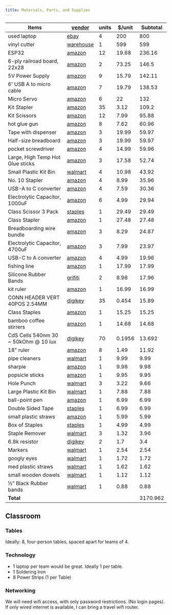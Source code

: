 ```yaml
---
title: Materials, Parts, and Supplies
---
```


| Items                                | [vendor](Link)                                                                                                                                        | units | $/unit | Subtotal |
| ------------------------------------ | ----------------------------------------------------------------------------------------------------------------------------------------------------- | ----- | ------ | -------- |
| used laptop                          | [ebay](https://www.ebay.com)                                                                                                                          | 4     | 200    | 800      |
| vinyl cutter                         | [warehouse](https://signwarehouse.com/collections/vinyl-cutters/products/muse-m15-crafters-starter-bundle)                                            | 1     | 599    | 599      |
| ESP32                                | [amazon](https://www.amazon.com/ESP-WROOM-32-Development-Microcontroller-Integrated-Compatible/dp/B08D5ZD528/)                                        | 12    | 19.68  | 236.16   |
| 6-ply railroad board, 22x28          | [amazon](https://www.amazon.com/Pacon-P5461-Railroad-Board-White/dp/B009NKYUM2)                                                                       | 2     | 73.25  | 146.5    |
| 5V Power Supply                      | [amazon](https://www.amazon.com/Charger-Besgoods-Charging-Compatible-Wireless/dp/B07QK7PXZK/)                                                         | 9     | 15.79  | 142.11   |
| 6' USB A to micro cable              | [amazon](https://www.amazon.com/AmazonBasics-Male-Micro-Cable-Black/dp/B07QD4WVLN/)                                                                   | 7     | 19.79  | 138.53   |
| Micro Servo                          | [amazon](https://www.amazon.com/gp/product/B0BJV2GB85/ref=ox_sc_act_title_2?smid=A2QTZX14X1D97I&th=1)                                                 | 6     | 22     | 132      |
| Kit Stapler                          | [amazon](https://www.amazon.com/Swingline-Stapler-Capacity-Remover-Standard/dp/B008DQY89M/)                                                           | 35    | 3.12   | 109.2    |
| Kit Scissors                         | [amazon](https://www.amazon.com/Scissors-iBayam-All-Purpose-Non-Stick-Classroom/dp/B08FSTJQ3Y/)                                                       | 12    | 7.99   | 95.88    |
| hot glue gun                         | [amazon](https://www.amazon.com/AdTech-0453-2-Temp-Temperature-White/dp/B001689XCQ/)                                                                  | 8     | 7.62   | 60.96    |
| Tape with dispenser                  | [amazon](https://www.amazon.com/OWLKELA-Refillable-Dispensers-Transparent-Dispenser/dp/B0997R1K7H)                                                    | 3     | 19.99  | 59.97    |
| Half-size breadboard                 | [amazon](https://www.amazon.com/MCIGICM-Breadboard-Solderless-Prototype-Protoboard/dp/B07PBFPJC6)                                                     | 3     | 19.99  | 59.97    |
| pocket screwdriver                   | [amazon](https://www.amazon.com/dp/B09JNT52KH)                                                                                                        | 4     | 14.99  | 59.96    |
| Large, High Temp Hot Glue sticks     | [amazon](https://www.amazon.com/Ad-Tech-High-Temp-Glue-Sticks-Pkg/dp/B00DOAVA48/)                                                                     | 3     | 17.58  | 52.74    |
| Small Plastic Kit Bin                | [walmart](https://www.walmart.com/ip/Sterilite-Set-of-10-6-Quart-Storage-Boxes-Plastic-White/5297809753?classType=VARIANT&athbdg=L1102&from=/search)  | 4     | 10.98  | 43.92    |
| No. 10 Stapler                       | [amazon](https://www.amazon.com/Max-Stapler-HD-10D-Boxes-Staples/dp/B01M0OSWOP/)                                                                      | 4     | 8.99   | 35.96    |
| USB-A to C converter                 | [amazon](https://www.amazon.com/Adapter-XAOSUN-One-Sided-SuperSpeed-Charging/dp/B083XXLW77)                                                           | 4     | 7.59   | 30.36    |
| Electrolytic Capacitor, 1000uF       | [amazon](https://www.amazon.com/Jabinco-1000uf-Capacitor-Aluminum-electrolytic/dp/B0819R3KPF/)                                                        | 6     | 4.99   | 29.94    |
| Class Scissor 3 Pack                 | [staples](https://www.staples.com/westcott-titanium-bonded-8-titanium-multi-purpose-heavy-duty-scissors-sharp-tip-gray-yellow-3-box/product_24395089) | 1     | 29.49  | 29.49    |
| Class Stapler                        | [amazon](https://www.amazon.com/BOSTITCH-P6C-8-POWERCROWN-Stapling-Plier/dp/B0009HAHHA)                                                               | 1     | 27.48  | 27.48    |
| Breadboarding wire bundle            | [amazon](https://www.amazon.com/HiLetgo-195pcs-Electronic-Breadboard-Universal/dp/B00M2GH5HG/)                                                        | 3     | 8.29   | 24.87    |
| Electrolytic Capacitor, 4700uF       | [amazon](https://www.amazon.com/Capacitor-Electrolytic-Assortment-Electronic-Compatible/dp/B09TQVDP8G/)                                               | 3     | 7.99   | 23.97    |
| USB-C to A converter                 | [amazon](https://www.amazon.com/COUPLING-USMILE-Adapter-High-Speed-Compatible/dp/B0CZ4CD781)                                                          | 4     | 4.99   | 19.96    |
| fishing line                         | [amazon](https://www.amazon.com/Reaction-Tackle-Blue-100LB-150yd/dp/B07M5VF24B/?th=1&psc=1)                                                           | 1     | 17.99  | 17.99    |
| Silicone Rubber Bands                | [grifiti](https://www.grifiti.com/products/grifiti-band-joes-18-silicone-bands-100pk)                                                                 | 2     | 8.98   | 17.96    |
| kit ruler                            | [amazon](https://www.amazon.com/Plastic-Standard-Straight-Measuring-Student/dp/B07PHPK8S6/)                                                           | 1     | 16.99  | 16.99    |
| CONN HEADER VERT 40POS 2.54MM        | [digikey](https://www.digikey.com/en/products/detail/sullins-connector-solutions/PREC040SAAN-RC/2774814)                                              | 35    | 0.454  | 15.89    |
| Class Staples                        | [amazon](https://www.amazon.com/Bostitch-STCR50193-8-5M-Power-Staples/dp/B002JG3G86/)                                                                 | 1     | 15.25  | 15.25    |
| bamboo coffee stirrers               | [amazon](https://www.amazon.com/Royal-Bamboo-Coffee-Stirrers-Package/dp/B00R9CBJG6/)                                                                  | 1     | 14.68  | 14.68    |
| CdS Cells 540nm 30 ~ 50kOhm @ 10 lux | [digikey](https://www.digikey.com/en/products/detail/nte-electronics-inc/02-LDR4/15648867)                                                            | 70    | 0.1956 | 13.692   |
| 18" ruler                            | [amazon](https://www.amazon.com/Westcott-Through-Acrylic-Ruler-Clear/dp/B001B0D7YY/)                                                                  | 8     | 1.49   | 11.92    |
| pipe cleaners                        | [walmart](https://www.walmart.com/ip/Go-Create-Rainbow-Assorted-Color-Fuzzy-Sticks-100-Ct/19525339)                                                   | 1     | 9.99   | 9.99     |
| sharpie                              | [amazon](https://www.amazon.com/Sharpie-30001-Permanent-Markers-Point/dp/B00006IFHD/)                                                                 | 1     | 9.98   | 9.98     |
| popsicle sticks                      | [amazon](https://www.amazon.com/Premium-Natural-Building-Creating-Projects/dp/B08R31MRJ9/)                                                            | 1     | 9.95   | 9.95     |
| Hole Punch                           | [walmart](https://www.walmart.com/ip/Westcott-Single-Hole-Puncher-Handheld-with-Soft-Grip-Scrapbooking-and-Crafting-Tool/922588967)                   | 3     | 3.22   | 9.66     |
| Large Plastic Kit Bin                | [walmart](https://www.walmart.com/ip/Sterilite-66-Qt-Latch-Box-Stadium-Blue/202840819?isPACOpen=true)                                                 | 1     | 7.88   | 7.88     |
| ball-point pen                       | [amazon](https://www.amazon.com/BIC-Round-Ballpoint-Medium-36-Count/dp/B00347A8NK)                                                                    | 1     | 6.99   | 6.99     |
| Double Sided Tape                    | [staples](https://www.staples.com/Scotch-Double-Sided-Tape-1-2-x-250-1-Core-3-pack-3136/product_649280)                                               | 1     | 6.99   | 6.99     |
| small plastic straws                 | [amazon](https://www.amazon.com/1000-Bulk-Plastic-Stirrers-Straws/dp/B084GD4W8G/)                                                                     | 1     | 5.99   | 5.99     |
| Box of Staples                       | [staples](https://www.staples.com/baseline-staples-25-leg-length-25000-box/product_24417341)                                                          | 1     | 4.99   | 4.99     |
| Staple Remover                       | [walmart](https://www.walmart.com/ip/Pen-Gear-Smart-Rustproof-Stapler-Remover-for-School-Office-Home-1-Pack-Black/247483328?athbdg=L1200)             | 3     | 1.32   | 3.96     |
| 6.8k resistor                        | [digikey](https://www.digikey.com/en/products/detail/stackpole-electronics-inc/CFM14JT6K80/1742256)                                                   | 2     | 1.7    | 3.4      |
| Markers                              | [walmart](https://www.walmart.com/ip/Crayola-Broad-Line-Markers-10-Ct-School-Supplies-for-Kids-Teacher-Supplies-Beginner-Child/16904604)              | 1     | 2.54   | 2.54     |
| googly eyes                          | [walmart](https://www.walmart.com/ip/Go-Create-Horizon-Group-Wiggly-Eyes-125-Pieces/47426808)                                                         | 1     | 1.72   | 1.72     |
| med plastic straws                   | [walmart](https://www.walmart.com/ip/Great-Value-Flexible-Straws-100-ct/13045044)                                                                     | 1     | 1.62   | 1.62     |
| small wooden dowels                  | [walmart](https://www.walmart.com/ip/Go-Create-Wood-Dowels-50-Pack-Wooden-Dowel-Rods/658354132)                                                       | 1     | 1.12   | 1.12     |
| ½” Black Rubber bands                | [walmart](https://www.walmart.com/ip/Annie-Rubber-Bands-300Ct-Black/307590903)                                                                        | 1     | 0.88   | 0.88     |
| **Total**                            | []()                                                                                                                                                  |       |        | 3170.962 |

## Classroom

### Tables

Ideally: 8, four-person tables, spaced apart for teams of 4.

### Technology

* 1 laptop per team would be great.  Ideally 1 per table.
* 1 Soldering Iron
* 8 Power Strips (1 per Table)

### Networking

We will need wifi access, with only password restrictions. (No login pages).  If only wired internet is available, I can bring a travel wifi router.
